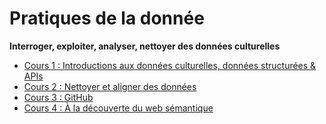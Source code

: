 # Pratiques de la donnée

**Interroger, exploiter, analyser, nettoyer des données culturelles**

- [Cours 1 : Introductions aux données culturelles, données structurées & APIs](cours-1.md)
- [Cours 2 : Nettoyer et aligner des données](cours-2.md)
- [Cours 3 : GitHub](cours-4.md)
- [Cours 4 : À la découverte du web sémantique](cours-3.md)
